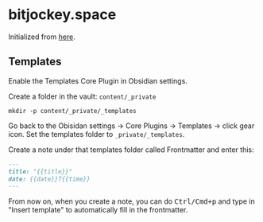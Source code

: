# bitjockey.space

Initialized from [here](https://dev.to/bathrobe/creating-a-diy-digital-garden-with-obsidian-and-gatsby-378e).

## Templates

Enable the Templates Core Plugin in Obsidian settings.

Create a folder in the vault: `content/_private`

```shell
mkdir -p content/_private/_templates
```

Go back to the Obisidan settings -> Core Plugins -> Templates -> click gear icon. Set the templates folder to `_private/_templates`.

Create a note under that templates folder called Frontmatter and enter this:

```markdown
---
title: "{{title}}"
date: {{date}}T{{time}}
---
```

From now on, when you create a note, you can do <kbd>Ctrl/Cmd+p</kbd> and type in "Insert template" to automatically fill in the frontmatter.